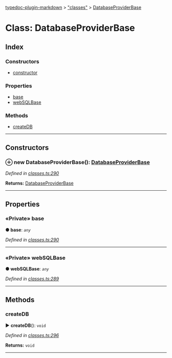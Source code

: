 [typedoc-plugin-markdown](../README.md) > ["classes"](../modules/_classes_.md) > [DatabaseProviderBase](../classes/_classes_.databaseproviderbase.md)



# Class: DatabaseProviderBase

## Index

### Constructors

* [constructor](_classes_.databaseproviderbase.md#constructor)


### Properties

* [base](_classes_.databaseproviderbase.md#base)
* [webSQLBase](_classes_.databaseproviderbase.md#websqlbase)


### Methods

* [createDB](_classes_.databaseproviderbase.md#createdb)



---
## Constructors
<a id="constructor"></a>


### ⊕ **new DatabaseProviderBase**(): [DatabaseProviderBase](_classes_.databaseproviderbase.md)


*Defined in [classes.ts:290](https://github.com/tgreyjs/typedoc-plugin-markdown/blob/bb94e89/tests/src/classes.ts#L290)*





**Returns:** [DatabaseProviderBase](_classes_.databaseproviderbase.md)

---


## Properties
<a id="base"></a>

### «Private» base

**●  base**:  *`any`* 

*Defined in [classes.ts:290](https://github.com/tgreyjs/typedoc-plugin-markdown/blob/bb94e89/tests/src/classes.ts#L290)*





___

<a id="websqlbase"></a>

### «Private» webSQLBase

**●  webSQLBase**:  *`any`* 

*Defined in [classes.ts:289](https://github.com/tgreyjs/typedoc-plugin-markdown/blob/bb94e89/tests/src/classes.ts#L289)*





___


## Methods
<a id="createdb"></a>

###  createDB

► **createDB**(): `void`



*Defined in [classes.ts:296](https://github.com/tgreyjs/typedoc-plugin-markdown/blob/bb94e89/tests/src/classes.ts#L296)*





**Returns:** `void`





___


